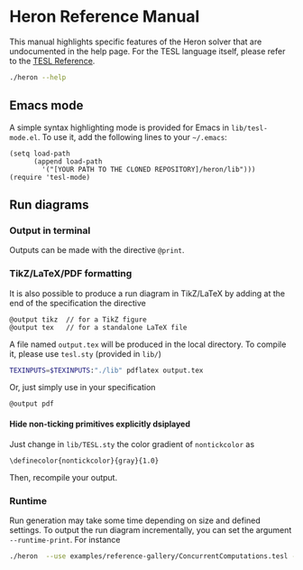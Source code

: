 
Heron Reference Manual
===================

This manual highlights specific features of the Heron solver that are undocumented in the help page. For the TESL language itself, please refer to the [TESL Reference](http://wdi.supelec.fr/software/TESL/RefMan).

```bash
./heron --help
```

Emacs mode
-------------------
A simple syntax highlighting mode is provided for Emacs in `lib/tesl-mode.el`. To use it, add the following lines to your `~/.emacs`:

```
(setq load-path
      (append load-path
		'("[YOUR PATH TO THE CLONED REPOSITORY]/heron/lib")))
(require 'tesl-mode)
```

Run diagrams
-------------------

### Output in terminal

Outputs can be made with the directive `@print`.

### TikZ/LaTeX/PDF formatting

It is also possible to produce a run diagram in TikZ/LaTeX by adding at the end of the specification the directive

```
@output tikz  // for a TikZ figure
@output tex   // for a standalone LaTeX file
```

A file named `output.tex` will be produced in the local directory. To compile it, please use `tesl.sty` (provided in `lib/`)

```bash
TEXINPUTS=$TEXINPUTS:"./lib" pdflatex output.tex
```
Or, just simply use in your specification

```
@output pdf
```

#### Hide non-ticking primitives explicitly dsiplayed
 Just change in `lib/TESL.sty` the color gradient of `nontickcolor` as
```
\definecolor{nontickcolor}{gray}{1.0}
```
Then, recompile your output.

### Runtime 

Run generation may take some time depending on size and defined settings. To output the run diagram incrementally, you can set the argument `--runtime-print`. For instance

```bash
./heron  --use examples/reference-gallery/ConcurrentComputations.tesl --runtime-print
```

